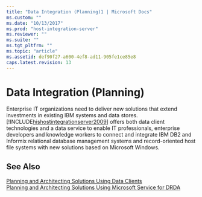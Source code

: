 ```yaml
---
title: "Data Integration (Planning)1 | Microsoft Docs"
ms.custom: ""
ms.date: "10/13/2017"
ms.prod: "host-integration-server"
ms.reviewer: ""
ms.suite: ""
ms.tgt_pltfrm: ""
ms.topic: "article"
ms.assetid: def90f27-a600-4ef8-ad11-905fe1ce85e8
caps.latest.revision: 13
---
```

# Data Integration (Planning)
Enterprise IT organizations need to deliver new solutions that extend investments in existing IBM systems and data stores. [!INCLUDE[hishostintegrationserver2009](../core/includes/hishostintegrationserver2009-md.md)] offers both data client technologies and a data service to enable IT professionals, enterprise developers and knowledge workers to connect and integrate IBM DB2 and Informix relational database management systems and record-oriented host file systems with new solutions based on Microsoft Windows.  
  
## See Also  
 [Planning and Architecting Solutions Using Data Clients](../core/planning-and-architecting-solutions-using-data-clients.md)   
 [Planning and Architecting Solutions Using Microsoft Service for DRDA](../core/planning-and-architecting-solutions-using-microsoft-service-for-drda.md)